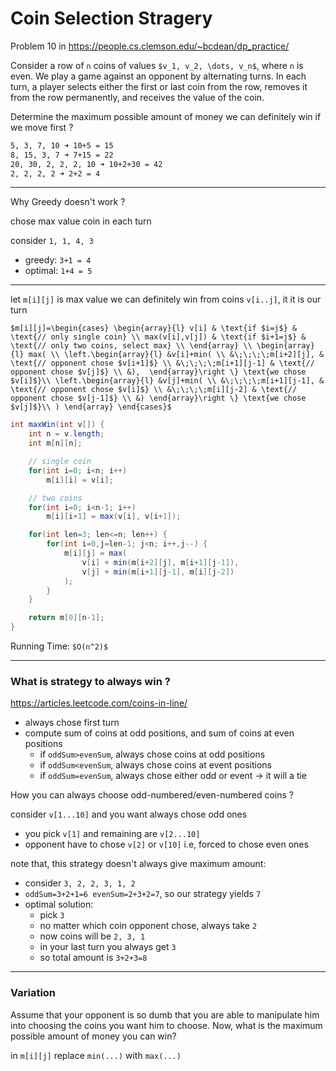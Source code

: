 # Coin Selection Stragery

Problem 10 in <https://people.cs.clemson.edu/~bcdean/dp_practice/>

Consider a row of `n` coins of values `$v_1, v_2, \dots, v_n$`, where `n` is even. 
We play a game against an opponent by alternating turns. In each turn, a player 
selects either the first or last coin from the row, removes it from the row permanently, 
and receives the value of the coin. 

Determine the maximum possible amount of money we can definitely win if we move first ?

```bash
5, 3, 7, 10 ➜ 10+5 = 15
8, 15, 3, 7 ➜ 7+15 = 22
20, 30, 2, 2, 2, 10 ➜ 10+2+30 = 42
2, 2, 2, 2 ➜ 2+2 = 4
```

---

Why Greedy doesn't work ?

chose max value coin in each turn

consider `1, 1, 4, 3`
* greedy: `3+1 = 4`
* optimal: `1+4 = 5`

---

let `m[i][j]` is max value we can definitely win from coins `v[i..j]`, it it is our turn

`$m[i][j]=\begin{cases}
\begin{array}{l}
v[i] & \text{if $i=j$} & \text{// only single coin} \\
max(v[i],v[j]) & \text{if $i+1=j$} & \text{// only two coins, select max} \\
\end{array} \\
\begin{array}{l}
max( \\
\left.\begin{array}{l}
&v[i]+min( \\
&\;\;\;\;m[i+2][j], & \text{// opponent chose $v[i+1]$} \\
&\;\;\;\;m[i+1][j-1] & \text{// opponent chose $v[j]$} \\
&), 
\end{array}\right \} \text{we chose $v[i]$}\\
\left.\begin{array}{l}
&v[j]+min( \\
&\;\;\;\;m[i+1][j-1], & \text{// opponent chose $v[i]$} \\
&\;\;\;\;m[i][j-2] & \text{// opponent chose $v[j-1]$} \\
&)
\end{array}\right \} \text{we chose $v[j]$}\\
)
\end{array}
\end{cases}$`

```java
int maxWin(int v[]) {
    int n = v.length;
    int m[n][n];

    // single coin
    for(int i=0; i<n; i++)
        m[i][i] = v[i];

    // two coins
    for(int i=0; i<n-1; i++)
        m[i][i+1] = max(v[i], v[i+1]);

    for(int len=3; len<=n; len++) {
        for(int i=0,j=len-1; j<n; i++,j--) {
            m[i][j] = max(
                v[i] + min(m[i+2][j], m[i+1][j-1]),
                v[j] + min(m[i+1][j-1], m[i][j-2])
            );
        }
    }

    return m[0][n-1];
}
```

Running Time: `$O(n^2)$`

---

### What is strategy to always win ?

<https://articles.leetcode.com/coins-in-line/>

* always chose first turn
* compute sum of coins at odd positions, and sum of coins at even positions
    * if `oddSum>evenSum`, always chose coins at odd positions
    * if `oddSum<evenSum`, always chose coins at event positions
    * if `oddSum=evenSum`, always chose either odd or event → it will a tie

How you can always choose odd-numbered/even-numbered coins ?

consider `v[1...10]` and you want always chose odd ones
* you pick `v[1]` and remaining are `v[2...10]`
* opponent have to chose `v[2]` or `v[10]` i.e, forced to chose even ones

note that, this strategy doesn't always give maximum amount:
* consider `3, 2, 2, 3, 1, 2`
* `oddSum=3+2+1=6 evenSum=2+3+2=7`, so our strategy yields `7`
* optimal solution:
    * pick `3`
    * no matter which coin opponent chose, always take `2`
    * now coins will be `2, 3, 1`
    * in your last turn you always get `3`
    * so total amount is `3+2+3=8`

---

### Variation

Assume that your opponent is so dumb that you are able to manipulate him into choosing the coins you want him to choose. Now, what is the maximum possible amount of money you can win?

in `m[i][j]` replace `min(...)` with `max(...)`
